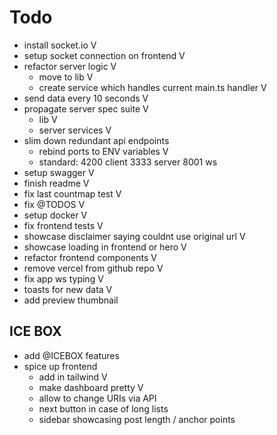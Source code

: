 # Todo
- install socket.io V
- setup socket connection on frontend V
- refactor server logic V
  - move to lib V
  - create service which handles current main.ts handler V
- send data every 10 seconds V
- propagate server spec suite V
  - lib V
  - server services V
- slim down redundant api endpoints
  - rebind ports to ENV variables V
  - standard: 4200 client
              3333 server
              8001 ws
- setup swagger V
- finish readme V
- fix last countmap test V
- fix @TODOS V
- setup docker V
- fix frontend tests V
- showcase disclaimer saying couldnt use original url V
- showcase loading in frontend or hero V
- refactor frontend components V
- remove vercel  from github repo V
- fix app ws typing V
- toasts for new data V
- add preview thumbnail 


## ICE BOX
- add @ICEBOX features
- spice up frontend
  - add in tailwind V
  - make dashboard pretty V
  - allow to change URIs via API
  - next button in case of long lists
  - sidebar showcasing post length / anchor points
